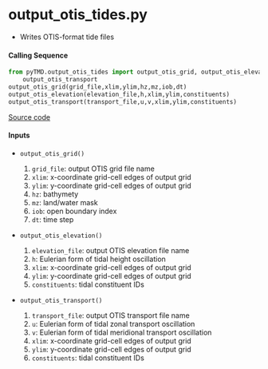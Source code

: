 output_otis_tides.py
====================

- Writes OTIS-format tide files

#### Calling Sequence
```python
from pyTMD.output_otis_tides import output_otis_grid, output_otis_elevation \
    output_otis_transport
output_otis_grid(grid_file,xlim,ylim,hz,mz,iob,dt)
output_otis_elevation(elevation_file,h,xlim,ylim,constituents)
output_otis_transport(transport_file,u,v,xlim,ylim,constituents)
```
[Source code](https://github.com/tsutterley/pyTMD/blob/master/pyTMD/output_otis_tides.py)

#### Inputs
 - `output_otis_grid()`
    1. `grid_file`: output OTIS grid file name
    2. `xlim`: x-coordinate grid-cell edges of output grid
    3. `ylim`: y-coordinate grid-cell edges of output grid
    4. `hz`: bathymety
    5. `mz`: land/water mask
    6. `iob`: open boundary index
    7. `dt`: time step

 - `output_otis_elevation()`
    1. `elevation_file`: output OTIS elevation file name
    2. `h`: Eulerian form of tidal height oscillation
    3. `xlim`: x-coordinate grid-cell edges of output grid
    4. `ylim`: y-coordinate grid-cell edges of output grid
    5. `constituents`: tidal constituent IDs

 - `output_otis_transport()`
    1. `transport_file`: output OTIS transport file name
    2. `u`: Eulerian form of tidal zonal transport oscillation
    3. `v`: Eulerian form of tidal meridional transport oscillation
    4. `xlim`: x-coordinate grid-cell edges of output grid
    5. `ylim`: y-coordinate grid-cell edges of output grid
    6. `constituents`: tidal constituent IDs
